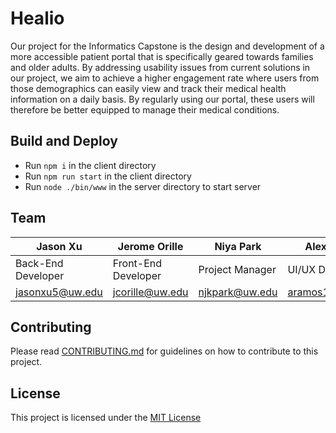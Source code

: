 # Healio

Our project for the Informatics Capstone is the design and development of a more accessible patient portal that is specifically geared towards families and older adults. By addressing usability issues from current solutions in our project, we aim to achieve a higher engagement rate where users from those demographics can easily view and track their medical health information on a daily basis. By regularly using our portal, these users will therefore be better equipped to manage their medical conditions.

## Build and Deploy

- Run `npm i` in the client directory
- Run `npm run start` in the client directory
- Run `node ./bin/www` in the server directory to start server

## Team

| Jason Xu                                            | Jerome Orille                                            | Niya Park                                        | Alex Ramos                                          |
| ---------------------------------------------------- | ------------------------------------------------------- | -------------------------------------------------- | ----------------------------------------------------- |
| Back-End Developer | Front-End Developer | Project Manager | UI/UX Designer |
| [jasonxu5@uw.edu](mailto:jasonxu5@uw.edu) | [jcorille@uw.edu](mailto:jcorille@uw.edu) | [njkpark@uw.edu](mailto:njkpark@uw.edu) | [aramos10@uw.edu](mailto:aramos10@uw.edu) |

## Contributing
Please read [CONTRIBUTING.md](https://github.com/Jasonxu5/Healio/blob/main/CONTRIBUTING.md) for guidelines on how to contribute to this project. 

## License

This project is licensed under the [MIT License](https://choosealicense.com/licenses/mit/)
